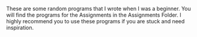 These are some random programs that I wrote when I was a beginner. You will find the programs for the Assignments in the Assignments Folder.
I highly recommend you to use these programs if you are stuck and need inspiration.
